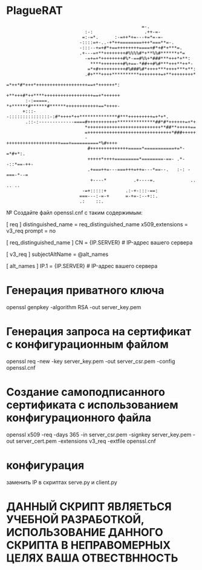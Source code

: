 # PlagueRAT 

                                                      =-.                              
                                 :-:                   .++-=-                             
                                =:-=*.      :-=++*+=---+=*=-=-                            
                               -::::=+-..-+*++========+++*===**=-.                        
                               -:::--+=+#*+==++++++++====+#*+#*+***=.                     
                               .+---=+**++++++++#%%%%#*+**%%#******+*=                    
                                 -=+=+*++++++++#%*-==#%%+*###***+++*+**:                  
                                   ****++++++++#%+==-*##++#%#***+++**++*-                 
                                  =*+#++++++++++#%###%#*++++***++++***+**:                
                                 .#+***++++**********++++++++=+**++++++++*                
                                 =*++*#*+++*+++++++++++++++++++==+*++++++*:               
                                 +**+++#*++****++++++++++++++++++==+*++++++               
           :-:=====.             *+******#******#******++++++++++++==*++++-               
          +:::--:::::::::::::::-:#*++++*++**************#***+++++++++=+*+*.               
           .::-:-------------====#+++++++++++**************##*#*++++++=+*+                
                                 *+++++++++++++++++++++++++++**##**+++++==                
                                 =+++++++++++++++++++++++++++++++*###+++++                
                                 -++++++++++++++++++++===+==========*%#++++               
                                  #++++++++++++++=====*===========+=*-=*#+*:.             
                                  +++++*++++=========*========-==- .*--::*==-++-          
                                  .+===++=---===+++=++=---*==--.   :-: -===-*--=          
                                   +----*          .+----=.             .. .. ..          
                                -=+:::::+       .:-+-:::-==:                              
                               ===---:-=-+      =-+=-:--+::.                              
                               .:    ::.                                                  
                                                                                        

№ Создайте файл openssl.cnf с таким содержимым:

[ req ]
distinguished_name = req_distinguished_name
x509_extensions = v3_req
prompt = no

[ req_distinguished_name ]
CN = {IP.SERVER}  # IP-адрес вашего сервера

[ v3_req ]
subjectAltName = @alt_names

[ alt_names ]
IP.1 = {IP.SERVER}  # IP-адрес вашего сервера



# Генерация приватного ключа
openssl genpkey -algorithm RSA -out server_key.pem

# Генерация запроса на сертификат с конфигурационным файлом
openssl req -new -key server_key.pem -out server_csr.pem -config openssl.cnf

# Создание самоподписанного сертификата с использованием конфигурационного файла
openssl x509 -req -days 365 -in server_csr.pem -signkey server_key.pem -out server_cert.pem -extensions v3_req -extfile openssl.cnf

# конфигурация
заменить IP в скриптах serve.py и client.py

# ДАННЫЙ СКРИПТ ЯВЛЯЕТЬСЯ УЧЕБНОЙ РАЗРАБОТКОЙ, ИСПОЛЬЗОВАНИЕ ДАННОГО СКРИПТА В НЕПРАВОМЕРНЫХ ЦЕЛЯХ ВАША ОТВЕСТВННОСТЬ

